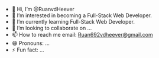 - 👋 Hi, I’m @RuanvdHeever
- 👀 I’m interested in becoming a Full-Stack Web Developer.
- 🌱 I’m currently learning Full-Stack Web Developer.
- 💞️ I’m looking to collaborate on ...
- 📫 How to reach me email: Ruan692vdheever@gmail.com
- 😄 Pronouns: ...
- ⚡ Fun fact: ...

<!---
RuanvdHeever/RuanvdHeever is a ✨ special ✨ repository because its `README.md` (this file) appears on your GitHub profile.
You can click the Preview link to take a look at your changes.
--->
